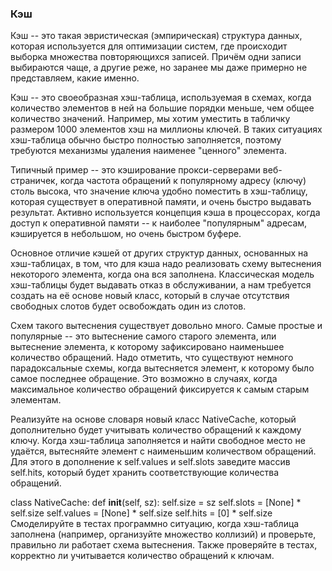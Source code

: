 ### Кэш
Кэш -- это такая эвристическая (эмпирическая) структура данных, которая используется для оптимизации систем, где происходит выборка множества повторяющихся записей. Причём одни записи выбираются чаще, а другие реже, но заранее мы даже примерно не представляем, какие именно.

Кэш -- это своеобразная хэш-таблица, используемая в схемах, когда количество элементов в ней на большие порядки меньше, чем общее количество значений. Например, мы хотим уместить в табличку размером 1000 элементов хэш на миллионы ключей. В таких ситуациях хэш-таблица обычно быстро полностью заполняется, поэтому требуются механизмы удаления наименее "ценного" элемента.

Типичный пример -- это кэширование прокси-серверами веб-страничек, когда частота обращений к популярному адресу (ключу) столь высока, что значение ключа удобно поместить в хэш-таблицу, которая существует в оперативной памяти, и очень быстро выдавать результат. Активно используется концепция кэша в процессорах, когда доступ к оперативной памяти -- к наиболее "популярным" адресам, кэшируется в небольшом, но очень быстром буфере.

Основное отличие кэшей от других структур данных, основанных на хэш-таблицах, в том, что для кэша надо реализовать схему вытеснения некоторого элемента, когда она вся заполнена. Классическая модель хэш-таблицы будет выдавать отказ в обслуживании, а нам требуется создать на её основе новый класс, который в случае отсутствия свободных слотов будет освобождать один из слотов.

Схем такого вытеснения существует довольно много. Самые простые и популярные -- это вытеснение самого старого элемента, или вытеснение элемента, к которому зафиксировано наименьшее количество обращений. Надо отметить, что существуют немного парадоксальные схемы, когда вытесняется элемент, к которому было самое последнее обращение. Это возможно в случаях, когда максимальное количество обращений фиксируется к самым старым элементам.

Реализуйте на основе словаря новый класс NativeCache, который дополнительно будет учитывать количество обращений к каждому ключу. Когда хэш-таблица заполняется и найти свободное место не удаётся, вытесняйте элемент с наименьшим количеством обращений. Для этого в дополнение к self.values и self.slots заведите массив self.hits, который будет хранить соответствующие количества обращений.

class NativeCache:
    def __init__(self, sz):
        self.size = sz
        self.slots = [None] * self.size
        self.values = [None] * self.size
        self.hits = [0] * self.size
Смоделируйте в тестах программно ситуацию, когда хэш-таблица заполнена (например, организуйте множество коллизий) и проверьте, правильно ли работает схема вытеснения. Также проверяйте в тестах, корректно ли учитывается количество обращений к ключам.


